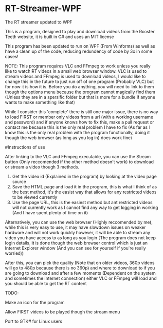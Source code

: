 # RT-Streamer-WPF
The RT streamer updated to WPF

This is a program, designed to play and download videos from the Rooster Teeth website, it is built in C# and uses an MIT license

This program has been updated to run on WPF (From Winforms) as well as have a clean up of the code, reducing redundency of code by 3x in some cases!

NOTE: This program requires VLC and FFmpeg to work unless you really like to watch RT videos in a small web browser window. VLC is used to stream videos and FFmpeg is used to download videos, I would like to change this in the future to just run off of one program (Probably VLC) but for now it is how it is. Before you do anything, you will need to link to them though the options menu  because the program cannot magically find them (Unless they are in a spersific folder but that is more for a bundle if anyone wants to make something like that)

While I consider this 'complete' there is still one major issue, there is no way to load FIRST or member only videos from a url (with a working username and password) and if anyone knows how to fix this, make a pull request or contact me because this is the only real problem I have to fix (As far as I know this is the only real problem with the program functionally, doing it though the web browser (as long as you log in) does work fine)

#Instructions of use

After linking to the VLC and FFmpeg executable, you can use the Stream button (Only reccomended if the other method doesn't work) to download or stream a video though 3 methods.
1) Get the video id (Explained in the program) by looking at the video page source
2) Save the HTML page and load it in the program, this is what I think of as the best method, it's the easist way that allows for any restricted videos to be viewed currently
3) Use the page URL, this is the easiest method but ant restricted videos will not currently work as I cannot find any way to get logging in working (And I have spent plenty of time on it)

Alternatively, you can use the web browser (Highly reccomended by me), while this is very easy to use, it may have slowdown issues on weaker hardware and will not work quickly however, it will be able to stream any video you have access to as long as you login (The program does not keep login details, it is done though the web browser control which is just an Internet Explorer window (And you can see for yourself if you're really worried))

After this, you can pick the quality (Note that on older videos, 360p videos will go to 480p because there is no 360p) and where to download to if you are going to download and after a few moments (Dependent on the system and sometimes the internet connection) either VLC or FFmpeg will load and you should be able to get the RT content

TODO:

Make an icon for the program

Allow FIRST videos to be played though the stream menu

Port to GTK# for Linux users
